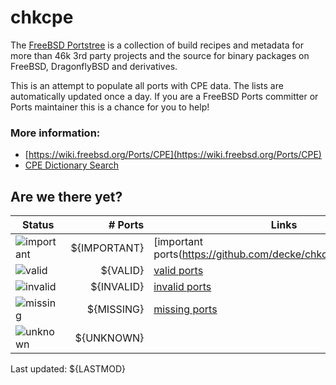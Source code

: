 # chkcpe

The [FreeBSD Portstree](https://cgit.freebsd.org/ports) is a collection of build recipes
and metadata for more than 46k 3rd party projects and the source for binary packages on
FreeBSD, DragonflyBSD and derivatives.

This is an attempt to populate all ports with CPE data. The lists are automatically
updated once a day. If you are a FreeBSD Ports committer or Ports maintainer this is a
chance for you to help!

### More information:
* [https://wiki.freebsd.org/Ports/CPE](https://wiki.freebsd.org/Ports/CPE)
* [CPE Dictionary Search](http://web.nvd.nist.gov/view/cpe/search)


## Are we there yet?

| Status                                                    | # Ports      | Links                                                            |
| ----------------------------------------------------------| -----------: | ---------------------------------------------------------------- |
| ![important](https://img.shields.io/badge/important-blue) | ${IMPORTANT} | [important ports(https://github.com/decke/chkcpe/wiki/important) |
| ![valid](https://img.shields.io/badge/valid-brightgreen)  | ${VALID}     | [valid ports](https://github.com/decke/chkcpe/wiki/valid)        |
| ![invalid](https://img.shields.io/badge/invalid-red)      | ${INVALID}   | [invalid ports](https://github.com/decke/chkcpe/wiki/invalid)    |
| ![missing](https://img.shields.io/badge/missing-orange)   | ${MISSING}   | [missing ports](https://github.com/decke/chkcpe/wiki/missing)    |
| ![unknown](https://img.shields.io/badge/unknown-grey)     | ${UNKNOWN}   | |

Last updated: ${LASTMOD}
